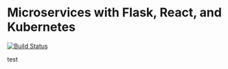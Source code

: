 # Microservices with Flask, React, and Kubernetes

[![Build Status](https://travis-ci.org/testdrivenio/testdriven-app-2.5.svg?branch=master)](https://travis-ci.org/testdrivenio/testdriven-app-2.5)

test
